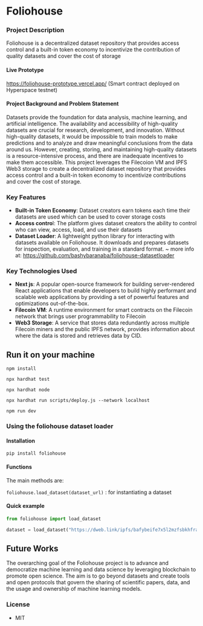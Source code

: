 # Foliohouse

### Project Description
Foliohouse is a decentralized dataset repository that provides access control and a built-in token economy to incentivize the contribution of quality datasets and cover the cost of storage

#### Live Prototype
https://foliohouse-prototype.vercel.app/  (Smart contract deployed on Hyperspace testnet)

#### Project Background and Problem Statement
Datasets provide the foundation for data analysis, machine learning, and artificial intelligence. The availability and accessibility of high-quality datasets are crucial for research, development, and innovation. Without high-quality datasets, it would be impossible to train models to make predictions and to analyze and draw meaningful conclusions from the data around us. However, creating, storing, and maintaining high-quality datasets is a resource-intensive process, and there are inadequate incentives to make them accessible. This project leverages the Filecoion VM and IPFS Web3 storage to create a decentralized dataset repository that provides access control and a built-in token economy to incentivize contributions and cover the cost of storage.

### Key Features
- **Built-in Token Economy**: Dataset creators earn tokens each time their datasets are used which can be used to cover storage costs
- **Access contro**l: The platform gives dataset creators the ability to control who can view, access, load, and use their datasets
- **Dataset Loader**: A lightweight python library for interacting with datasets available on Foliohouse. It downloads and prepares datasets for inspection, evaluation, and training in a standard format. ~ more info at: https://github.com/bashybaranaba/foliohouse-datasetloader


### Key Technologies Used
- **Next js**: A popular open-source framework for building server-rendered React applications that enable developers to build highly performant and scalable web applications by providing a set of powerful features and optimizations out-of-the-box.
- **Filecoin VM**: A runtime environment for smart contracts on the Filecoin network that brings user programmability to Filecoin
- **Web3 Storage**: A service that stores data redundantly across multiple Filecoin miners and the public IPFS network, provides information about where the data is stored and retrieves data by CID.


## Run it on your machine

```shell
npm install
```

```shell
npx hardhat test
```

```shell
npx hardhat node
```

```shell
npx hardhat run scripts/deploy.js --network localhost
```
```shell
npm run dev
```

### Using the foliohouse dataset loader
#### Installation

```shell
pip install foliohouse
```
#### Functions

The main methods are:

`foliohouse.load_dataset(dataset_url)` : for instantiating a dataset

#### Quick example

```python
from foliohouse import load_dataset

dataset = load_dataset("https://dweb.link/ipfs/bafybeife7x5l2mzfsbkhfraltoj2obun6wh5n74mxm7hr22mah3pkxdhb4/dataset")
```

## Future Works
The overarching goal of the Foliohouse project is to advance and democratize machine learning and data science by leveraging blockchain to promote open science. The aim is to go beyond datasets and create tools and open protocols that govern the sharing of scientific papers, data, and the usage and ownership of machine learning models.

### License
- MIT


